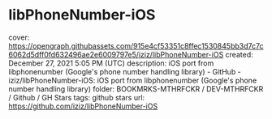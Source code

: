 # libPhoneNumber-iOS

cover: https://opengraph.githubassets.com/915e4cf53351c8ffec1530845bb3d7c7c6062d5dff0fd632496ae2e6009797e5/iziz/libPhoneNumber-iOS
created: December 27, 2021 5:05 PM (UTC)
description: iOS port from libphonenumber (Google's phone number handling library) - GitHub - iziz/libPhoneNumber-iOS: iOS port from libphonenumber (Google's phone number handling library)
folder: BOOKMRKS-MTHRFCKR / DEV-MTHRFCKR / Github / GH Stars
tags: github stars
url: https://github.com/iziz/libPhoneNumber-iOS